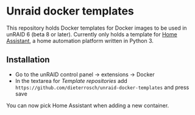 Unraid docker templates
=======================

This repository holds Docker templates for Docker images to be used in unRAID 6 (beta 8 or later). Currently only holds a template for [Home Assistant](https://github.com/balloob/home-assistant), a home automation platform written in Python 3.

Installation
------------

 * Go to the unRAID control panel -> extensions -> Docker
 * In the textarea for *Template repositories* add `https://github.com/dieterrosch/unraid-docker-templates` and press save

You can now pick Home Assistant when adding a new container.
